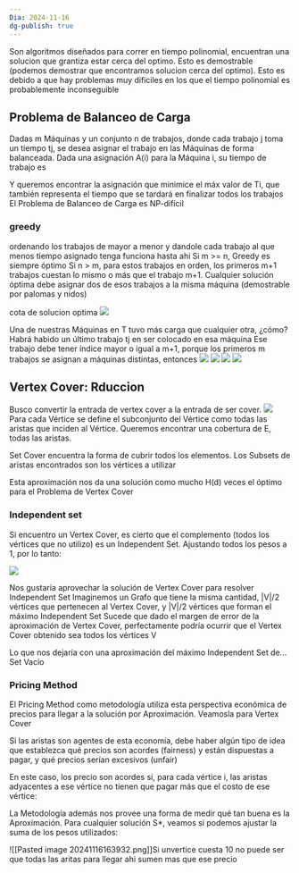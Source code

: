 ```yaml
---
Dia: 2024-11-16
dg-publish: true
---
```

Son algoritmos diseñados para correr en tiempo polinomial, encuentran una solucion que grantiza estar cerca del optimo. Esto es demostrable (podemos demostrar que encontramos solucion cerca del optimo).
Esto es debido a que hay problemas muy dificiles en los que el tiempo polinomial es probablemente inconseguible


## Problema de Balanceo de Carga 
Dadas m Máquinas y un conjunto n de trabajos, donde cada trabajo j toma un tiempo tj, se desea asignar el trabajo en las Máquinas de forma balanceada.
Dada una asignación A(i) para la Máquina i, su tiempo de trabajo es


Y queremos encontrar la asignación que minimice el máx valor de Ti, que también representa el tiempo que se tardará en finalizar todos los trabajos
El Problema de Balanceo de Carga es NP-difícil
### greedy
ordenando los trabajos de mayor a menor y dandole cada trabajo al que menos tiempo asignado tenga funciona hasta ahi 
Si m >= n, Greedy es siempre óptimo
Si n > m, para estos trabajos en orden, los primeros m+1 trabajos cuestan lo mismo o más que el trabajo m+1. Cualquier solución óptima debe asignar dos de esos trabajos a la misma máquina (demostrable por palomas y nidos)

cota de solucion optima ![](https://lh7-rt.googleusercontent.com/slidesz/AGV_vUeJojid2iyqx4FwYUhMuhf8KMq6KvbrpbCgEA_euYHI0yQdhWL5gF7Y9LQV1ytQyFa4uv5QwPwBD7bkh09I6GUVRPMVKNKJWLZsk5KClnRk2mAuDWTiDZFlcrsa1QdQa3LVdUso-CpA4RIoBklKLc4eHjtqrl0=s2048?key=mdz1rszErP6Jo6syDALanw)

Una de nuestras Máquinas en T tuvo más carga que cualquier otra, ¿cómo?
Habrá habido un último trabajo tj en ser colocado en esa máquina
Ese trabajo debe tener índice mayor o igual a m+1, porque los primeros m trabajos se asignan a máquinas distintas, entonces
**![](https://lh7-rt.googleusercontent.com/slidesz/AGV_vUf-xXIpOnVUVOakN7E_lEcaLLA6tCpY0oHA0pNJ_O0BvLoJAtMMo6FraQXaOjp108_jFUUrN5XV-jMJu1rQUUOF8BndONuEUX63bNb4D9NZeCWsCcxe_hMhVYRkhGMDjSJPf-02NScVCYHJrpNnMGnRgDUfdkxu=s2048?key=mdz1rszErP6Jo6syDALanw)**
**![](https://lh7-rt.googleusercontent.com/slidesz/AGV_vUcF7xThz3s-sTgYUwuRoZfc4SxuYDVZQvvrTDihAI7o9OTHi2CqBHUC6ZZbC5NnrJ1lVCzTqCsX448OSI3y2Ln53g2bp0zQEK-bqXrqPzhRiMoPL1TaLBpRuKjvpXHyZ7Z86fE5kz7QPt9Ulngz56dtF1quXBH8=s2048?key=mdz1rszErP6Jo6syDALanw)**
**![](https://lh7-rt.googleusercontent.com/slidesz/AGV_vUdFRGoB5Glv5tVG5PYGiqUAevAeDqtXCC2w-Cje_3f98XWSPEQtMm90ELhqBl85-x_kWguzRCyAYu_LyNnjVqY4OoHvldR-d0ciy_VtOG59Vw9iQUslMi1P95AyDCZHXwGXcK0k5XwdHX7fuV3ARg394MSkb0o=s2048?key=mdz1rszErP6Jo6syDALanw)**
**![](https://lh7-rt.googleusercontent.com/slidesz/AGV_vUcZb2pIPW5efkKyKHsi1DkVGG8BCYve8_6SET6dT0JwBP9YEJluafYTxwNLfoQQeP8pMZdDv4o0KPFv1jtBscr3DFPV3PWArNEwkWvXFnddlXECbXbYlgggW_f2LKH9I4HpGARiAm7lzAIy9pYQe4nFF-6XTObM=s2048?key=mdz1rszErP6Jo6syDALanw)**


## Vertex Cover: Rduccion 

Busco convertir la entrada de vertex cover a la entrada de ser cover. 
**![](https://lh7-rt.googleusercontent.com/slidesz/AGV_vUcOt8Eir5zkiX9WYGzxmEycJQdffmb_6XvXBIHBnGB8m5TWOPDUkjXIOpecxjNdzNTa3R65xmRaOZoePqVAKKICzGfC0ICK2JocydlVfe8IA7ktfeShRfr2Te-pd8zY98iIwQ36auihZvl7L5j5T-p5D2VkQAu8=s2048?key=mdz1rszErP6Jo6syDALanw)**
Para cada Vértice se define el subconjunto del Vértice como todas las aristas que inciden al Vértice. Queremos encontrar una cobertura de E, todas las aristas.

Set Cover encuentra la forma de cubrir todos los elementos. Los Subsets de aristas encontrados son los vértices a utilizar

Esta aproximación nos da una solución como mucho H(d) veces el óptimo para el Problema de Vertex Cover

### Independent set

Si encuentro un Vertex Cover, es cierto que el complemento (todos los vértices que no utilizo) es un Independent Set. Ajustando todos los pesos a 1, por lo tanto:

**![](https://lh7-rt.googleusercontent.com/slidesz/AGV_vUdgt1brThw0HiIfw47bAUfv28vOxfgf5i3gtJuF6JtVAfydNBFY2TRYLQJJbnRNld3imdV6awPiqz6Tmw6Wo_agpUx5PU1se2axTv9ibl4TEndW8cPk8l8AdYnQOZp1V3L0y9fs-54np4pdQpvm4yxeSLuM9RhW=s2048?key=mdz1rszErP6Jo6syDALanw)**

Nos gustaría aprovechar la solución de Vertex Cover para resolver Independent Set
Imaginemos un Grafo que tiene la misma cantidad, |V|/2 vértices que pertenecen al Vertex Cover, y |V|/2 vértices que forman el máximo Independent Set
Sucede que dado el margen de error de la aproximación de Vertex Cover, perfectamente podría ocurrir que el Vertex Cover obtenido sea todos los vértices V

Lo que nos dejaría con una aproximación del máximo Independent Set de… Set Vacío

### Pricing Method

El Pricing Method como metodología utiliza esta perspectiva económica de precios para llegar a la solución por Aproximación. Veamosla para Vertex Cover

Si las aristas son agentes de esta economía, debe haber algún tipo de idea que establezca qué precios son acordes (fairness) y están dispuestas a pagar, y qué precios serían excesivos (unfair)

En este caso, los precio son acordes si, para cada vértice i, las aristas adyacentes a ese vértice no tienen que pagar más que el costo de ese vértice: 

La Metodología además nos provee una forma de medir qué tan buena es la Aproximación. Para cualquier solución S*, veamos si podemos ajustar la suma de los pesos utilizados:

![[Pasted image 20241116163932.png]]Si unvertice cuesta 10 no puede ser que todas las aritas para llegar ahi sumen mas que ese precio
